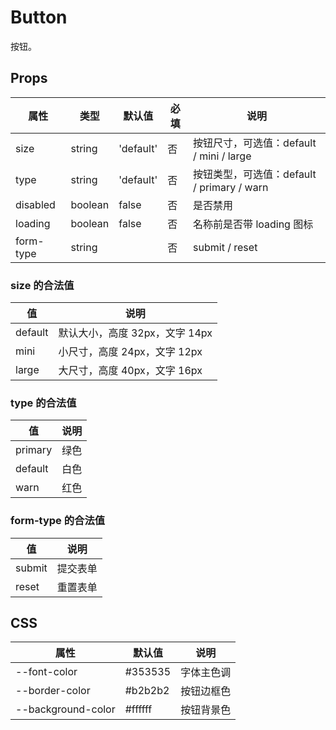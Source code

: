 # Button

按钮。

## Props

| 属性      | 类型    | 默认值    | 必填 | 说明                                       |
| --------- | ------- | --------- | ---- | ------------------------------------------ |
| size      | string  | 'default' | 否   | 按钮尺寸，可选值：default / mini / large   |
| type      | string  | 'default' | 否   | 按钮类型，可选值：default / primary / warn |
| disabled  | boolean | false     | 否   | 是否禁用                                   |
| loading   | boolean | false     | 否   | 名称前是否带 loading 图标                  |
| form-type | string  |           | 否   | submit / reset                             |

### size 的合法值

| 值      | 说明                           |
| ------- | ------------------------------ |
| default | 默认大小，高度 32px，文字 14px |
| mini    | 小尺寸，高度 24px，文字 12px   |
| large   | 大尺寸，高度 40px，文字 16px   |

### type 的合法值

| 值      | 说明 |
| ------- | ---- |
| primary | 绿色 |
| default | 白色 |
| warn    | 红色 |

### form-type 的合法值

| 值     | 说明     |
| ------ | -------- |
| submit | 提交表单 |
| reset  | 重置表单 |

## CSS

| 属性               | 默认值  | 说明       |
| ------------------ | ------- | ---------- |
| --font-color       | #353535 | 字体主色调 |
| --border-color     | #b2b2b2 | 按钮边框色 |
| --background-color | #ffffff | 按钮背景色 |
